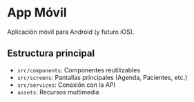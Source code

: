 # App Móvil

Aplicación móvil para Android (y futuro iOS).

## Estructura principal
- `src/components`: Componentes reutilizables
- `src/screens`: Pantallas principales (Agenda, Pacientes, etc.)
- `src/services`: Conexión con la API
- `assets`: Recursos multimedia
